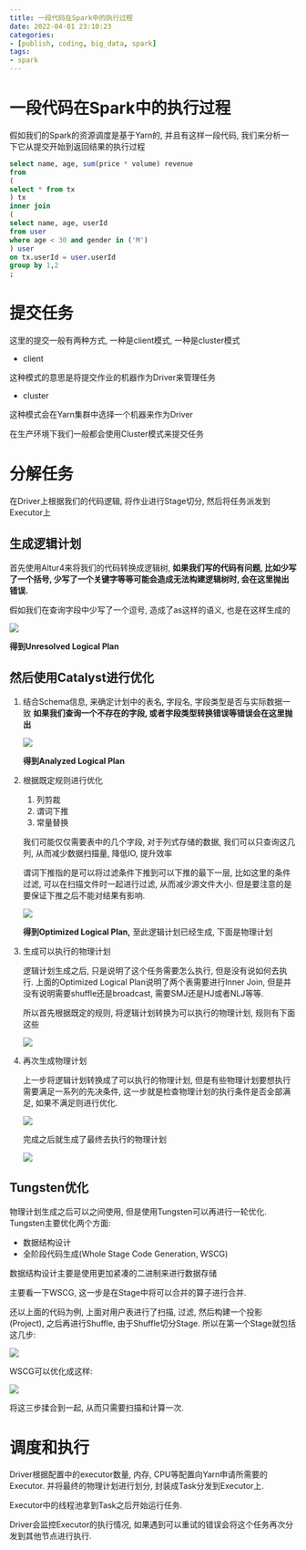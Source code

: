 ```yaml
---
title: 一段代码在Spark中的执行过程
date: 2022-04-01 23:10:23
categories:
- [publish, coding, big_data, spark]
tags: 
- spark
---
```


# 一段代码在Spark中的执行过程

假如我们的Spark的资源调度是基于Yarn的, 并且有这样一段代码, 我们来分析一下它从提交开始到返回结果的执行过程

```sql
select name, age, sum(price * volume) revenue
from 
(
select * from tx
) tx
inner join 
(
select name, age, userId
from user 
where age < 30 and gender in ('M')
) user
on tx.userId = user.userId
group by 1,2
;
```

# 提交任务

这里的提交一般有两种方式, 一种是client模式, 一种是cluster模式

- client

这种模式的意思是将提交作业的机器作为Driver来管理任务

- cluster

这种模式会在Yarn集群中选择一个机器来作为Driver

在生产环境下我们一般都会使用Cluster模式来提交任务

# 分解任务

在Driver上根据我们的代码逻辑, 将作业进行Stage切分, 然后将任务派发到Executor上

## 生成逻辑计划

首先使用Altur4来将我们的代码转换成逻辑树, **如果我们写的代码有问题, 比如少写了一个括号, 少写了一个关键字等等可能会造成无法构建逻辑树时, 会在这里抛出错误.** 

假如我们在查询字段中少写了一个逗号, 造成了as这样的语义, 也是在这样生成的

![](https://raw.githubusercontent.com/liunaijie/images/master/1649318674407.png)

**得到Unresolved Logical Plan**

## 然后使用Catalyst进行优化

1. 结合Schema信息, 来确定计划中的表名, 字段名, 字段类型是否与实际数据一致 **如果我们查询一个不存在的字段, 或者字段类型转换错误等错误会在这里抛出**
   
    ![](https://raw.githubusercontent.com/liunaijie/images/master/1649318674408.png)
    
    **得到Analyzed Logical Plan**
    
2. 根据既定规则进行优化
    1. 列剪裁
    2. 谓词下推
    3. 常量替换
    
    我们可能仅仅需要表中的几个字段, 对于列式存储的数据, 我们可以只查询这几列, 从而减少数据扫描量, 降低IO, 提升效率
    
    谓词下推指的是可以将过滤条件下推到可以下推的最下一层, 比如这里的条件过滤, 可以在扫描文件时一起进行过滤, 从而减少源文件大小. 但是要注意的是要保证下推之后不能对结果有影响.
    
    ![](https://raw.githubusercontent.com/liunaijie/images/master/1649318674409.png)
    
    
    
    **得到Optimized Logical Plan,** 至此逻辑计划已经生成, 下面是物理计划
    
3. 生成可以执行的物理计划
   
    逻辑计划生成之后, 只是说明了这个任务需要怎么执行, 但是没有说如何去执行. 上面的Optimized Logical Plan说明了两个表需要进行Inner Join, 但是并没有说明需要shuffle还是broadcast, 需要SMJ还是HJ或者NLJ等等. 
    
    所以首先根据既定的规则, 将逻辑计划转换为可以执行的物理计划, 规则有下面这些
    
    ![](https://raw.githubusercontent.com/liunaijie/images/master/1649318674410.png)
    
4. 再次生成物理计划
   
    上一步将逻辑计划转换成了可以执行的物理计划, 但是有些物理计划要想执行需要满足一系列的先决条件, 这一步就是检查物理计划的执行条件是否全部满足, 如果不满足则进行优化.
    
    ![](https://raw.githubusercontent.com/liunaijie/images/master/1649318674411.png)
    
    完成之后就生成了最终去执行的物理计划
    
    ![](https://raw.githubusercontent.com/liunaijie/images/master/1649318674412.png)

## Tungsten优化

物理计划生成之后可以之间使用, 但是使用Tungsten可以再进行一轮优化. Tungsten主要优化两个方面:

- 数据结构设计
- 全阶段代码生成(Whole Stage Code Generation, WSCG)

数据结构设计主要是使用更加紧凑的二进制来进行数据存储

主要看一下WSCG, 这一步是在Stage中将可以合并的算子进行合并.

还以上面的代码为例, 上面对用户表进行了扫描, 过滤, 然后构建一个投影(Project), 之后再进行Shuffle, 由于Shuffle切分Stage. 所以在第一个Stage就包括这几步:

![](https://raw.githubusercontent.com/liunaijie/images/master/1649318674413.png)

WSCG可以优化成这样:

![](https://raw.githubusercontent.com/liunaijie/images/master/1649318674414.png)



将这三步揉合到一起, 从而只需要扫描和计算一次.

# 调度和执行

Driver根据配置中的executor数量, 内存, CPU等配置向Yarn申请所需要的Executor. 并将最终的物理计划进行划分, 封装成Task分发到Executor上.

Executor中的线程池拿到Task之后开始运行任务.

Driver会监控Executor的执行情况, 如果遇到可以重试的错误会将这个任务再次分发到其他节点进行执行.